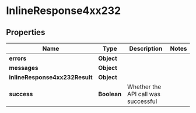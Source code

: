 # InlineResponse4xx232

## Properties
Name | Type | Description | Notes
------------ | ------------- | ------------- | -------------
**errors** | **Object** |  | 
**messages** | **Object** |  | 
**inlineResponse4xx232Result** | **Object** |  | 
**success** | **Boolean** | Whether the API call was successful | 
